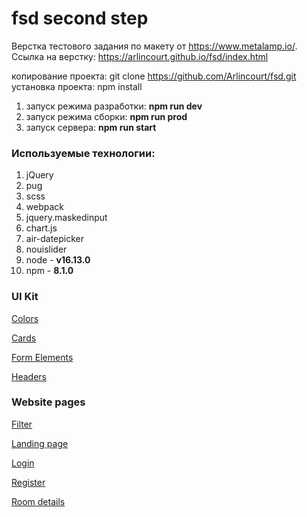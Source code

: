 # fsd second step 
Верстка тестового задания по макету от https://www.metalamp.io/. Ссылка на верстку: https://arlincourt.github.io/fsd/index.html

копирование проекта: git clone https://github.com/Arlincourt/fsd.git
установка проекта: npm install
1. запуск режима разработки: **npm run dev**
2. запуск режима сборки: **npm run prod**
3. запуск сервера: **npm run start**

### Используемые технологии:
1. jQuery
2. pug
3. scss
4. webpack
5. jquery.maskedinput
6. chart.js
7. air-datepicker
8. nouislider
9. node - **v16.13.0**
10. npm - **8.1.0**

### UI Kit

[Colors](https://arlincourt.github.io/fsd/colors.html)

[Cards](https://arlincourt.github.io/fsd/cards.html)

[Form Elements](https://arlincourt.github.io/fsd/form-elements.html)

[Headers](https://arlincourt.github.io/fsd/headers.html)

### Website pages

[Filter](https://arlincourt.github.io/fsd/filter.html)

[Landing page](https://arlincourt.github.io/fsd/landing-page.html)

[Login](https://arlincourt.github.io/fsd/login.html)

[Register](https://arlincourt.github.io/fsd/register.html)

[Room details](https://arlincourt.github.io/fsd/room-details.html)